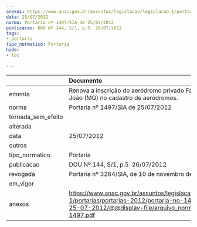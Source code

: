 ```yaml
---
anexos: https://www.anac.gov.br/assuntos/legislacao/legislacao-1/portarias/portarias-2012/portaria-no-1497-sia-de-25-07-2012/@@display-file/arquivo_norma/PA2012-1497.pdf
data: 25/07/2012
norma: Portaria nº 1497/SIA de 25/07/2012
publicacao: DOU Nº 144, S/1, p.5  26/07/2012
tags:
- portaria
tipo_normatico: Portaria
hide: 
- toc 
 
---
```


|                    | Documento                                                                                                                                                         |
|:-------------------|:------------------------------------------------------------------------------------------------------------------------------------------------------------------|
| ementa             | Renova a inscrição do aeródromo privado Fazenda São João (MG) no cadastro de aeródromos.                                                                          |
| norma              | Portaria nº 1497/SIA de 25/07/2012                                                                                                                                |
| tornada_sem_efeito |                                                                                                                                                                   |
| alterada           |                                                                                                                                                                   |
| data               | 25/07/2012                                                                                                                                                        |
| outros             |                                                                                                                                                                   |
| tipo_normatico     | Portaria                                                                                                                                                          |
| publicacao         | DOU Nº 144, S/1, p.5  26/07/2012                                                                                                                                  |
| revogada           | Portaria nº 3264/SIA, de 10 de novembro de 2016.                                                                                                                  |
| em_vigor           |                                                                                                                                                                   |
| anexos             | https://www.anac.gov.br/assuntos/legislacao/legislacao-1/portarias/portarias-2012/portaria-no-1497-sia-de-25-07-2012/@@display-file/arquivo_norma/PA2012-1497.pdf |